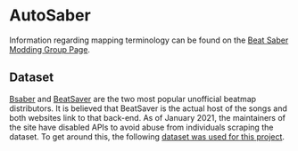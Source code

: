 # AutoSaber

Information regarding mapping terminology can be found on the [Beat Saber Modding Group Page](https://bsmg.wiki/mapping/glossary.html).

## Dataset
[Bsaber](https://bsaber.com/) and [BeatSaver](https://beatsaver.com/) are the two most popular unofficial beatmap distributors. It is believed that BeatSaver is the actual host of the songs and both websites link to that back-end. As of January 2021, the maintainers of the site have disabled APIs to avoid abuse from individuals scraping the dataset. To get around this, the following [dataset was used for this project](https://drive.google.com/drive/u/0/folders/1WsTE8SrZs4LdBKLBhwSGz5t4Lw7X5JvH).